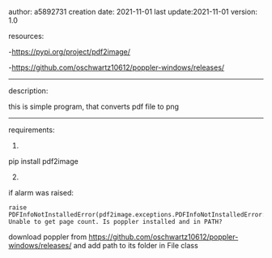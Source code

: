 author: a5892731
creation date: 2021-11-01
last update:2021-11-01
version: 1.0

resources:

-https://pypi.org/project/pdf2image/

-https://github.com/oschwartz10612/poppler-windows/releases/


------------------------------

description:

this is simple program, that converts pdf file to png

------------------------------

requirements:

1) 
pip install pdf2image

2)
if alarm was raised:

    raise PDFInfoNotInstalledError(pdf2image.exceptions.PDFInfoNotInstalledError: Unable to get page count. Is poppler installed and in PATH?
    
download poppler from https://github.com/oschwartz10612/poppler-windows/releases/ and add path to its folder in File class


